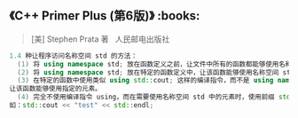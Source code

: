 <h2>《C++ Primer Plus (第6版)》 :books: </h2> 

> [美] Stephen Prata 著    人民邮电出版社
```c++
1.4 种让程序访问名称空间 std 的方法：
  (1) 将 using namespace std; 放在函数定义之前，让文件中所有的函数都能够使用名称空间 std 中所有元素。
  (2) 将 using namespace std; 放在特定的函数定义中，让该函数能够使用名称空间 std 中的所有元素。
  (3) 在特定的函数中使用类似 using std::cout; 这样的编译指令，而不是 using namespace std;，
让该函数能够使用指定的元素。
  (4) 完全不使用编译指令 using，而在需要使用名称空间 std 中的元素时，使用前缀 std::，
如：std::cout << "test" << std::endl;
```
